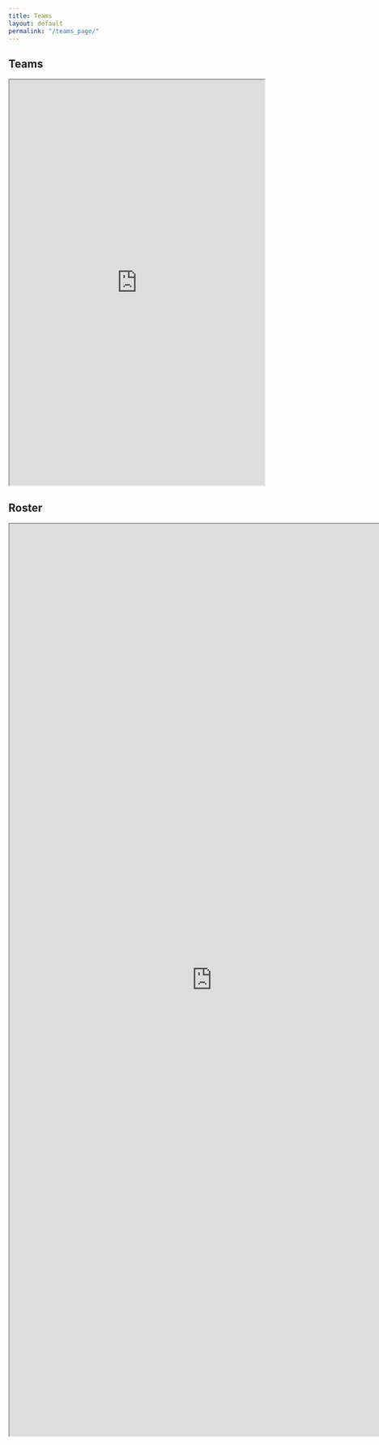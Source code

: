 ```yaml
---
title: Teams
layout: default
permalink: "/teams_page/"
---
```



<style> 
  iframe.teams { width: 100%; height: 800px; overflow: scroll; } 
  iframe.roster { width: 800px; height: 1800px; overflow: scroll; } 
</style>

<h2 id="teams" name="teams">Teams</h2>

<iframe class="teams" src="https://docs.google.com/spreadsheets/d/1OMVFVWgPTu5r7FHzzB7MjcD9qHXAIZORKrTyfqQpD_o/edit?usp=sharing&amp;single=true&amp;widget=true&amp;headers=false"></iframe>

<h2 id="roster" name="roster">Roster</h2>

<iframe class="roster" src="https://docs.google.com/spreadsheets/d/152zAw-Qgf_A9OFC9HWizgVNiFh-lcmI5iMlga5qiBGc/edit?usp=sharing&amp;single=true&amp;widget=true&amp;headers=false"></iframe>
